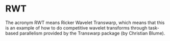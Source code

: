 # RWT
The acronym RWT means Ricker Wavelet Transwarp, which means that this is an example of how to do competitive wavelet transforms through task-based parallelism provided by the Transwarp package (by Christian Blume).
